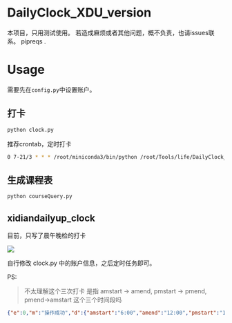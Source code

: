 # DailyClock_XDU_version

本项目，只用测试使用。
若造成麻烦或者其他问题，概不负责，也请issues联系。
pipreqs .
# Usage

需要先在`config.py`中设置账户。

## 打卡

```bash
python clock.py
```
推荐crontab，定时打卡
```bash
0 7-21/3 * * * /root/miniconda3/bin/python /root/Tools/life/DailyClock_XDU_version/clock.py >> /root/Tools/life/DailyClock_XDU_version/xidiandailyup_log
```

## 生成课程表

```bash
python courseQuery.py
```

## xidiandailyup_clock
目前，只写了晨午晚检的打卡

![](https://imgapp.xidian.edu.cn/image/3/c79542c7e343b40237be127b328846f0.jpg)

自行修改 clock.py 中的账户信息，之后定时任务即可。

PS:

>不太理解这个三次打卡
>是指 amstart -> amend, pmstart -> pmend, pmend->amstart 这个三个时间段吗

```json
{"e":0,"m":"操作成功","d":{"amstart":"6:00","amend":"12:00","pmstart":"12:01","pmend":"18:00","image":"image/3/c79542c7e343b40237be127b328846f0.jpg","title":"晨午晚检","desc":"温馨提示： 不外出、不聚集、 戴口罩、勤洗手、开窗通风、发热就诊"}}
```
